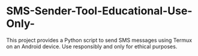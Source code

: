 # SMS-Sender-Tool-Educational-Use-Only-
This project provides a Python script to send SMS messages using Termux on an Android device. Use responsibly and only for ethical purposes.
